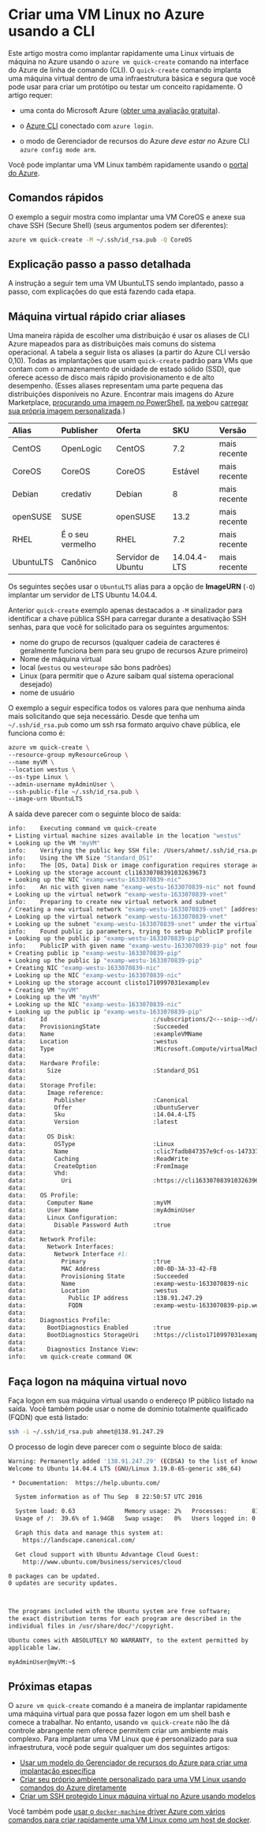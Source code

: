 <properties
   pageTitle="Criar uma VM Linux no Azure usando a CLI | Microsoft Azure"
   description="Crie uma VM Linux no Azure usando a CLI."
   services="virtual-machines-linux"
   documentationCenter=""
   authors="vlivech"
   manager="timlt"
   editor=""/>

<tags
   ms.service="virtual-machines-linux"
   ms.devlang="NA"
   ms.topic="hero-article"
   ms.tgt_pltfrm="vm-linux"
   ms.workload="infrastructure"
   ms.date="10/27/2016"
   ms.author="v-livech"/>


# <a name="create-a-linux-vm-on-azure-by-using-the-cli"></a>Criar uma VM Linux no Azure usando a CLI

Este artigo mostra como implantar rapidamente uma Linux virtuais de máquina no Azure usando o `azure vm quick-create` comando na interface do Azure de linha de comando (CLI). O `quick-create` comando implanta uma máquina virtual dentro de uma infraestrutura básica e segura que você pode usar para criar um protótipo ou testar um conceito rapidamente. O artigo requer:

- uma conta do Microsoft Azure ([obter uma avaliação gratuita](https://azure.microsoft.com/pricing/free-trial/)).

- o [Azure CLI](../xplat-cli-install.md) conectado com `azure login`.

- o modo de Gerenciador de recursos do Azure _deve estar no_ Azure CLI `azure config mode arm`.

Você pode implantar uma VM Linux também rapidamente usando o [portal do Azure](virtual-machines-linux-quick-create-portal.md).

## <a name="quick-commands"></a>Comandos rápidos

O exemplo a seguir mostra como implantar uma VM CoreOS e anexe sua chave SSH (Secure Shell) (seus argumentos podem ser diferentes):

```bash
azure vm quick-create -M ~/.ssh/id_rsa.pub -Q CoreOS
```

## <a name="detailed-walkthrough"></a>Explicação passo a passo detalhada

A instrução a seguir tem uma VM UbuntuLTS sendo implantado, passo a passo, com explicações do que está fazendo cada etapa.

## <a name="vm-quick-create-aliases"></a>Máquina virtual rápido criar aliases

Uma maneira rápida de escolher uma distribuição é usar os aliases de CLI Azure mapeados para as distribuições mais comuns do sistema operacional. A tabela a seguir lista os aliases (a partir do Azure CLI versão 0,10). Todas as implantações que usam `quick-create` padrão para VMs que contam com o armazenamento de unidade de estado sólido (SSD), que oferece acesso de disco mais rápido provisionamento e de alto desempenho. (Esses aliases representam uma parte pequena das distribuições disponíveis no Azure. Encontrar mais imagens do Azure Marketplace, [procurando uma imagem no PowerShell](virtual-machines-linux-cli-ps-findimage.md), [na web](https://azure.microsoft.com/marketplace/virtual-machines/)ou [carregar sua própria imagem personalizada](virtual-machines-linux-create-upload-generic.md).)

| Alias     | Publisher | Oferta        | SKU         | Versão |
|:----------|:----------|:-------------|:------------|:--------|
| CentOS    | OpenLogic | CentOS       | 7.2         | mais recente  |
| CoreOS    | CoreOS    | CoreOS       | Estável      | mais recente  |
| Debian    | credativ  | Debian       | 8           | mais recente  |
| openSUSE  | SUSE      | openSUSE     | 13.2        | mais recente  |
| RHEL      | É o seu vermelho    | RHEL         | 7.2         | mais recente  |
| UbuntuLTS | Canônico | Servidor de Ubuntu | 14.04.4-LTS | mais recente  |

Os seguintes seções usar o `UbuntuLTS` alias para a opção de **ImageURN** (`-Q`) implantar um servidor de LTS Ubuntu 14.04.4.

Anterior `quick-create` exemplo apenas destacados a `-M` sinalizador para identificar a chave pública SSH para carregar durante a desativação SSH senhas, para que você for solicitado para os seguintes argumentos:

- nome do grupo de recursos (qualquer cadeia de caracteres é geralmente funciona bem para seu grupo de recursos Azure primeiro)
- Nome de máquina virtual
- local (`westus` ou `westeurope` são bons padrões)
- Linux (para permitir que o Azure saibam qual sistema operacional desejado)
- nome de usuário

O exemplo a seguir especifica todos os valores para que nenhuma ainda mais solicitando que seja necessário. Desde que tenha um `~/.ssh/id_rsa.pub` como um ssh rsa formato arquivo chave pública, ele funciona como é:

```bash
azure vm quick-create \
--resource-group myResourceGroup \
--name myVM \
--location westus \
--os-type Linux \
--admin-username myAdminUser \
--ssh-public-file ~/.ssh/id_rsa.pub \
--image-urn UbuntuLTS
```

A saída deve parecer com o seguinte bloco de saída:

```bash
info:    Executing command vm quick-create
+ Listing virtual machine sizes available in the location "westus"
+ Looking up the VM "myVM"
info:    Verifying the public key SSH file: /Users/ahmet/.ssh/id_rsa.pub
info:    Using the VM Size "Standard_DS1"
info:    The [OS, Data] Disk or image configuration requires storage account
+ Looking up the storage account cli16330708391032639673
+ Looking up the NIC "examp-westu-1633070839-nic"
info:    An nic with given name "examp-westu-1633070839-nic" not found, creating a new one
+ Looking up the virtual network "examp-westu-1633070839-vnet"
info:    Preparing to create new virtual network and subnet
/ Creating a new virtual network "examp-westu-1633070839-vnet" [address prefix: "10.0.0.0/16"] with subnet "examp-westu-1633070839-snet" [address prefix: "10.+.1.0/24"]
+ Looking up the virtual network "examp-westu-1633070839-vnet"
+ Looking up the subnet "examp-westu-1633070839-snet" under the virtual network "examp-westu-1633070839-vnet"
info:    Found public ip parameters, trying to setup PublicIP profile
+ Looking up the public ip "examp-westu-1633070839-pip"
info:    PublicIP with given name "examp-westu-1633070839-pip" not found, creating a new one
+ Creating public ip "examp-westu-1633070839-pip"
+ Looking up the public ip "examp-westu-1633070839-pip"
+ Creating NIC "examp-westu-1633070839-nic"
+ Looking up the NIC "examp-westu-1633070839-nic"
+ Looking up the storage account clisto1710997031examplev
+ Creating VM "myVM"
+ Looking up the VM "myVM"
+ Looking up the NIC "examp-westu-1633070839-nic"
+ Looking up the public ip "examp-westu-1633070839-pip"
data:    Id                              :/subscriptions/2<--snip-->d/resourceGroups/exampleResourceGroup/providers/Microsoft.Compute/virtualMachines/exampleVMName
data:    ProvisioningState               :Succeeded
data:    Name                            :exampleVMName
data:    Location                        :westus
data:    Type                            :Microsoft.Compute/virtualMachines
data:
data:    Hardware Profile:
data:      Size                          :Standard_DS1
data:
data:    Storage Profile:
data:      Image reference:
data:        Publisher                   :Canonical
data:        Offer                       :UbuntuServer
data:        Sku                         :14.04.4-LTS
data:        Version                     :latest
data:
data:      OS Disk:
data:        OSType                      :Linux
data:        Name                        :clic7fadb847357e9cf-os-1473374894359
data:        Caching                     :ReadWrite
data:        CreateOption                :FromImage
data:        Vhd:
data:          Uri                       :https://cli16330708391032639673.blob.core.windows.net/vhds/clic7fadb847357e9cf-os-1473374894359.vhd
data:
data:    OS Profile:
data:      Computer Name                 :myVM
data:      User Name                     :myAdminUser
data:      Linux Configuration:
data:        Disable Password Auth       :true
data:
data:    Network Profile:
data:      Network Interfaces:
data:        Network Interface #1:
data:          Primary                   :true
data:          MAC Address               :00-0D-3A-33-42-FB
data:          Provisioning State        :Succeeded
data:          Name                      :examp-westu-1633070839-nic
data:          Location                  :westus
data:            Public IP address       :138.91.247.29
data:            FQDN                    :examp-westu-1633070839-pip.westus.cloudapp.azure.com
data:
data:    Diagnostics Profile:
data:      BootDiagnostics Enabled       :true
data:      BootDiagnostics StorageUri    :https://clisto1710997031examplev.blob.core.windows.net/
data:
data:      Diagnostics Instance View:
info:    vm quick-create command OK
```

## <a name="log-in-to-the-new-vm"></a>Faça logon na máquina virtual novo

Faça logon em sua máquina virtual usando o endereço IP público listado na saída. Você também pode usar o nome de domínio totalmente qualificado (FQDN) que está listado:

```bash
ssh -i ~/.ssh/id_rsa.pub ahmet@138.91.247.29
```

O processo de login deve parecer com o seguinte bloco de saída:

```bash
Warning: Permanently added '138.91.247.29' (ECDSA) to the list of known hosts.
Welcome to Ubuntu 14.04.4 LTS (GNU/Linux 3.19.0-65-generic x86_64)

 * Documentation:  https://help.ubuntu.com/

  System information as of Thu Sep  8 22:50:57 UTC 2016

  System load: 0.63              Memory usage: 2%   Processes:       81
  Usage of /:  39.6% of 1.94GB   Swap usage:   0%   Users logged in: 0

  Graph this data and manage this system at:
    https://landscape.canonical.com/

  Get cloud support with Ubuntu Advantage Cloud Guest:
    http://www.ubuntu.com/business/services/cloud

0 packages can be updated.
0 updates are security updates.



The programs included with the Ubuntu system are free software;
the exact distribution terms for each program are described in the
individual files in /usr/share/doc/*/copyright.

Ubuntu comes with ABSOLUTELY NO WARRANTY, to the extent permitted by
applicable law.

myAdminUser@myVM:~$
```

## <a name="next-steps"></a>Próximas etapas

O `azure vm quick-create` comando é a maneira de implantar rapidamente uma máquina virtual para que possa fazer logon em um shell bash e comece a trabalhar. No entanto, usando `vm quick-create` não lhe dá controle abrangente nem oferece permitem criar um ambiente mais complexo.  Para implantar uma VM Linux que é personalizado para sua infraestrutura, você pode seguir qualquer um dos seguintes artigos:

- [Usar um modelo do Gerenciador de recursos do Azure para criar uma implantação específica](virtual-machines-linux-cli-deploy-templates.md)
- [Criar seu próprio ambiente personalizado para uma VM Linux usando comandos do Azure diretamente](virtual-machines-linux-create-cli-complete.md)
- [Criar um SSH protegido Linux máquina virtual no Azure usando modelos](virtual-machines-linux-create-ssh-secured-vm-from-template.md)

Você também pode [usar o `docker-machine` driver Azure com vários comandos para criar rapidamente uma VM Linux como um host de docker](virtual-machines-linux-docker-machine.md).

